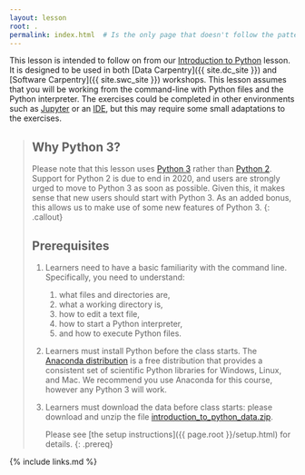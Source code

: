 ```yaml
---
layout: lesson
root: .
permalink: index.html  # Is the only page that doesn't follow the pattern /:path/index.html
---
```


This lesson is intended to follow on from our [Introduction to
Python][intro-to-python] lesson.  It is designed to be used in both [Data
Carpentry]({{ site.dc_site }}) and [Software Carpentry]({{ site.swc_site }})
workshops.  This lesson assumes that you will be working from the command-line
with Python files and the Python interpreter.  The exercises could be completed
in other environments such as [Jupyter][jupyter] or an [IDE][python_ide], but
this may require some small adaptations to the exercises.

> ## Why Python 3?
>
> Please note that this lesson uses [Python 3][python3] rather than [Python
> 2][python2]. Support for Python 2 is due to end in 2020, and users are
> strongly urged to move to Python 3 as soon as possible. Given this, it makes
> sense that new users should start with Python 3. As an added bonus, this
> allows us to make use of some new features of Python 3.
{: .callout}
>
> ## Prerequisites
>
>1. Learners need to have a basic familiarity with the command line. Specifically, you need to
>   understand:
>       1. what files and directories are,
>       2. what a working directory is,
>       3. how to edit a text file,
>       4. how to start a Python interpreter,
>       5. and how to execute Python files.
>
> 2. Learners must install Python before the class starts. The [Anaconda
>    distribution][anaconda] is a free distribution that provides a consistent
>    set of scientific Python libraries for Windows, Linux, and Mac. We
>    recommend you use Anaconda for this course, however any Python 3 will work.
>
> 3. Learners must download the data before class starts: please download and
>    unzip the file
>    [introduction_to_python_data.zip]({{page.root}}/files/introduction_to_python_data.zip).
>
>    Please see [the setup instructions]({{ page.root }}/setup.html) for
>    details.
{: .prereq}

{% include links.md %}

[jupyter]: https://jupyter.org/
[python2]: https://en.wikipedia.org/wiki/History_of_Python#Version_2
[python3]: https://en.wikipedia.org/wiki/History_of_Python#Version_3
[python_ide]: https://wiki.python.org/moin/IntegratedDevelopmentEnvironments
[intro-to-python]: https://csiro-data-school.github.io/python/
[anaconda]: https://www.anaconda.com/distribution/
